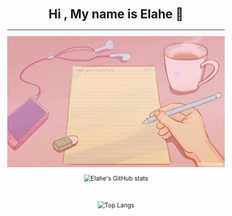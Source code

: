<div align="center">
<h1> Hi , My name is Elahe 👋</h1>
<hr>
<img src="./image/pink_desk.gif">

![Elahe's GitHub stats](https://github-readme-stats.vercel.app/api?username=ElaheMahmoodi&show_icons=true&theme=radical)

<br>

![Top Langs](https://github-readme-stats.vercel.app/api/top-langs/?username=ElaheMahmoodi&layout=compact&title_color=ff652f&icon_color=FFE400&bg_color=09131B&text_color=ffffff&border_color=0c1a25&card_width=320)

<!--
**ElaheMahmoodi/ElaheMahmoodi** is a ✨ _special_ ✨ repository because its `README.md` (this file) appears on your GitHub profile.

Here are some ideas to get you started:

- 🔭 I’m currently working on ...
- 🌱 I’m currently learning ...
- 👯 I’m looking to collaborate on ...
- 🤔 I’m looking for help with ...
- 💬 Ask me about ...
- 📫 How to reach me: ...
- 😄 Pronouns: ...
- ⚡ Fun fact: ...
-->
</div>
